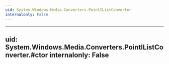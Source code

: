```yaml
---
uid: System.Windows.Media.Converters.PointIListConverter
internalonly: False
---
```


---
uid: System.Windows.Media.Converters.PointIListConverter.#ctor
internalonly: False
---
